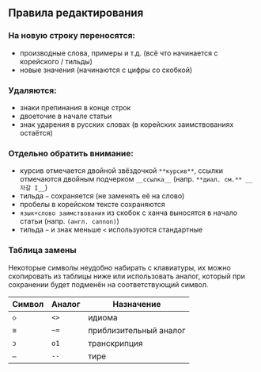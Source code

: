## Правила редактирования

### На новую строку переносятся:
- производные слова, примеры и т.д. (всё что начинается с корейского / тильды)
- новые значения (начинаются с цифры со скобкой)

### Удаляются:
- знаки препинания в конце строк
- двоеточие в начале статьи
- знак ударения в русских словах (в корейских заимствованиях остаётся)

### Отдельно обратить внимание:
- курсив отмечается двойной звёздочкой `**курсив**`, ссылки отмечаются двойным подчерком `__ссылка__` (напр. `**диал. см.** __자갈 I__`)
- тильда `~` сохраняется (не заменять её на слово)
- пробелы в корейском тексте сохраняются
- `язык+слово заимствования` из скобок с ханча выносятся в начало статьи (напр. `(англ. cannon)`)
- тильда `~` и знак меньше `<` используются стандартные

### Таблица замены
Некоторые символы неудобно набирать с клавиатуры, их можно скопировать из таблицы ниже или использовать аналог, который при сохранении будет подменён на соответствующий символ.

|Символ|Аналог|Назначение|
|-|-|-|
|`◇`|`<>`|идиома|
|`≅`|`~=`|приблизительный аналог|
|`ɔ`|`о1`|транскрипция|
|`—`|`--`|тире|
